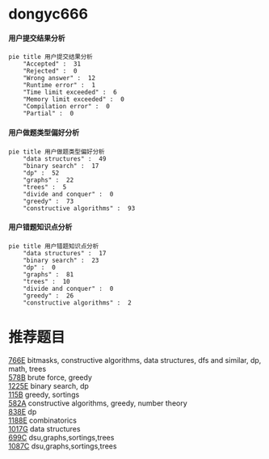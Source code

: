 # dongyc666

<!-- tabs:start -->



#### **用户提交结果分析**

```mermaid
pie title 用户提交结果分析
    "Accepted" :  31
    "Rejected" :  0
    "Wrong answer" :  12
    "Runtime error" :  1
    "Time limit exceeded" :  6
    "Memory limit exceeded" :  0
    "Compilation error" :  0
    "Partial" :  0
```

#### **用户做题类型偏好分析**

```mermaid
pie title 用户做题类型偏好分析
    "data structures" :  49
    "binary search" :  17
    "dp" :  52
    "graphs" :  22
    "trees" :  5
    "divide and conquer" :  0
    "greedy" :  73
    "constructive algorithms" :  93
```
#### **用户错题知识点分析**

```mermaid
pie title 用户错题知识点分析
    "data structures" :  17
    "binary search" :  23
    "dp" :  0
    "graphs" :  81
    "trees" :  10
    "divide and conquer" :  0
    "greedy" :  26
    "constructive algorithms" :  2
```



<!-- tabs:end -->
# 推荐题目
[766E](https://codeforces.com/contest/766/problem/E)		bitmasks,
                        constructive algorithms,
                        data structures,
                        dfs and similar,
                        dp,
                        math,
                        trees		  
[578B](https://codeforces.com/contest/578/problem/B)		brute force,
                        greedy		  
[1225E](https://codeforces.com/contest/1225/problem/E)		binary search,
                        dp		  
[115B](https://codeforces.com/contest/115/problem/B)		greedy,
                        sortings		  
[582A](https://codeforces.com/contest/582/problem/A)		constructive algorithms,
                        greedy,
                        number theory		  
[838E](https://codeforces.com/contest/838/problem/E)		dp		  
[1188E](https://codeforces.com/contest/1188/problem/E)		combinatorics		  
[1017G](https://codeforces.com/contest/1017/problem/G)		data structures		  
[699C](https://codeforces.com/contest/699/problem/C)		dsu,graphs,sortings,trees		  
[1087C](https://codeforces.com/contest/1087/problem/C)		dsu,graphs,sortings,trees		  
